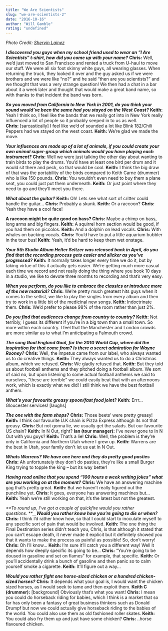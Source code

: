 ```yaml
---
title: "We Are Scientists"
slug: "we-are-scientists-2"
date: "2016-10-16"
author: "Will Gamble"
rating: "undefined"
---
```


_Photo Credit: [Shervin Lainez](http://www.strifethemagazine.com/interview-posts/interview-with-keith-murray-from-we-are-scientists)_

_**I discovered you guys when my school friend used to wear an "I Are Scientists" t-shirt, how did you come up with your name?**_ **Chris:** Well, we’d just moved to San Francisco and rented a truck from U-haul to move our stuff. We were all six foot skinny white guys, all wearing glasses. When returning the truck, they looked it over and the guy asked us if we were brothers and we were like “no?” and he said “then are you scientists?” and we thought that was a very strange question! We then had a chat in a bar about it a week later and thought that would make a great band name, so with thanks to that incident the band was born.

_**So you moved from California to New York in 2001, do you think your sound would’ve been the same had you stayed on the West Coast?**_ **Keith:** Yeah I think so, I feel like the bands that we really got into in New York really influenced a lot of people so it probably seeped in to us as well. **Chris:** \[sarcastically\] I feel like we’d of sounded a lot like Blink 182/Chili Peppers had we stayed on the west coast. **Keith:** We’re glad we made the move.

_**Your influences are made up of a lot of animals, if you could create your own animal super-group which animals would you have playing each instrument?**_ **Chris:** Well we were just talking the other day about wanting to train birds to play the drums. You’d have at least one bird per drum and it would sit there and peck, so that would be cool. **Keith:** I think the big draw of that was the portability of the birds compared to Keith Carne (drummer) who is like 150 pounds. **Chris:** You wouldn’t even need to buy them a plane seat, you could just put them underneath. **Keith:** Or just point where they need to go and they’ll meet you there.

_**What about the guitar?**_ **Keith:** Oh! Lets see what sort of critter could handle the guitar… **Chris:** Probably a skunk. **Keith:** Or a raccoon? **Chris:** Yeah they have a cool face!

**A raccoon might be quite good on bass? Chris:** Maybe a chimp on bass, long arms and big fingers. **Keith:** A squirrel horn section would be good, if you had them on piccolos. **Keith:** And a dolphin on lead vocals. **Chris:** With whales on backing vocals. **Chris:** You’d have to put a little aquarium bubbler in the tour bus! **Keith:** Yeah, it’d be hard to keep them wet onstage.

_**Your 5th Studio Album Helter Seltzer was released back in April, do you find that the recording process gets easier and slicker as you’ve progressed?**_ **Keith:** It normally takes longer every time we do it, but by taking virtue of this it actually gets easier. We’re getting much more casual each time we record and not really doing the thing where you book 10 days in a studio, we like to devote three months to recording and that’s very easy.

_**When you perform, do you like to embrace the classics or introduce more of the new material?**_ **Chris:** We’re pretty much greatest hits guys when it comes to the setlist, we like to play the singles from every album and then try to work in a little bit of the medicinal new songs. **Keith:** Indoctrinate them. **Chris:** We’d prefer to please 98% of the room rather than just 2%.

_**Do you find that audiences change from country to country?**_ **Keith:** Not terribly, I guess its different if you’re in a big town than a small town. So more within each country. I feel that the Manchester and London crowds are more similar as to what I’m anticipating a Falmouth crowd.

_**The song Goal England Goal, for the 2010 World Cup, where did the inspiration for that come from? Is there a secret admiration for Wayne Rooney?**_ **Chris:** Well, the impetus came from our label, who always wanted us to do creative things. **Keith:** They always wanted us to do a Christmas album, which we refused. **Chris:** We gladly refused that. **Keith:** But they told us about football anthems and they pitched doing a football album. We sort of said no, but upon listening to some actual football anthems we said to ourselves, “these are terrible” we could easily beat that with an afternoons work, which is exactly what we did! I still think we have the best football anthem.

_**What’s your favourite greasy spoon/fast food joint?**_ **Keith:** Errr… Gloucester services! \[laughs\]

_**The one with the farm shops?**_ **Chris:** Those beets’ were pretty greasy! **Keith:** I think our favourite U.K chain is Pizza Express although its not that greasy. **Chris:** But not gonna lie, we usually get the salads. But our favourite US chain? **Keith:** In N Out, right? **Ian (tour manager):** I’ve never gone to In N Out with you guys? **Keith:** That’s a lie! **Chris:** Well, the problem is they’re only in California and Northern Utah where I grew up. **Keith:** Warrens are the best in Utah, your family don’t let us eat In N Out.

_**Whats Warrens? We have one here and they do pretty good pasties**_ **Chris:** Ah unfortunately they don’t do pasties, they’re like a small Burger King trying to topple the king – but its way better!

_**Having read online that you spend “100 hours a week writing jokes” what are you working on at the moment?**_ **Chris:** We have an answering machine gag that’s pretty great. **Keith:** But we haven’t really figured out the punchline yet. **Chris:** It goes, everyone has answering machines but… **Keith:** Yeah we’re still working on that, it’s the latest but not the greatest.

_**To round up, I’ve got a couple of quickfire would you rather questions. **__**Would you rather know how you’re going to die or when?**_ **Chris:** I think I’d rather know how, so that I could start to inoculate myself to any specific sort of pain that would be involved. **Keith:** The one thing the Final Destination series didn’t teach you, Chris, is that although it stated that you can’t escape death, it never made it explicit but it definitely showed you that it wants to make the process as painful as possible! So, don’t worry! **Chris:** Oh I’ll know… **Keith:** I’m sure it’ll catch you a different way! Well it depends how deeply specific its going to be… **Chris:** “You’re going to be doused in gasoline and set on flames” for example, that specific. **Keith:** Or you’ll accidentally drink a bunch of gasoline and then panic so to calm yourself smoke a cigarette. **Keith:** It’ll figure out a way...

_**Would you rather fight one horse-sized chicken or a hundred chicken-sized horses?**_ **Chris:** It depends what your goal is, I would want the chicken sized horses, as I would seek to tame and then exploit them. **Keith C (drummer):** \[background\] Obviously that’s what you want! **Chris:** I mean you could do horseback riding for babies, which I think is a market that so far has only been a fantasy of great business thinkers such as Donald Drumpf but now we could actually give horseback riding to the babies of the world. You could also use them as old fashioned roller skates. **Keith:** You could also fry them up and just have some chicken? **Chris:** ..horse flavoured chicken.
